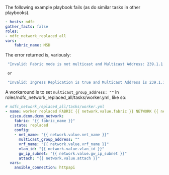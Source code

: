The following example playbook fails (as do similar tasks in other playbooks).

```yaml
- hosts: ndfc
gather_facts: false
roles:
- ndfc_network_replaced_all
vars:
    fabric_name: MSD
```

The error returned is, variously:

```bash
 "Invalid: Fabric mode is not multicast and Multicast Address: 239.1.1.0 is present",

 or 

 "Invalid: Ingress Replication is true and Multicast Address is 239.1.1.0"
```

A workaround is to set ``multicast_group_address: ""`` in roles/ndfc_network_replaced_all/tasks/worker.yml, like so:

```yaml
# ndfc_network_replaced_all/tasks/worker.yml
- name: worker replaced FABRIC {{ network.value.fabric }} NETWORK {{ network.value.net_name }} VRF {{ network.value.vrf_name }} VLAN {{ network.value.vlan_id }} SUBNET {{ network.value.gw_ip_subnet }}"
  cisco.dcnm.dcnm_network:
    fabric: "{{ fabric_name }}"
    state: replaced
    config:
    - net_name: "{{ network.value.net_name }}"
      multicast_group_address: ""
      vrf_name: "{{ network.value.vrf_name }}"
      vlan_id: "{{ network.value.vlan_id }}"
      gw_ip_subnet: "{{ network.value.gw_ip_subnet }}"
      attach: "{{ network.value.attach }}"
  vars:
    ansible_connection: httpapi
```
